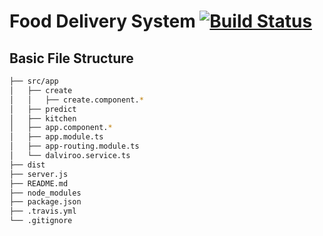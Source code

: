 # Food Delivery System [![Build Status](https://travis-ci.org/minibhati93/mean-angular2.svg?branch=master)](https://travis-ci.org/minibhati93/mean-angular2)

## Basic File Structure

```bash
├── src/app
│   ├── create
│   │   ├── create.component.*
│   ├── predict
│   ├── kitchen
│   ├── app.component.*
│   ├── app.module.ts
│   ├── app-routing.module.ts
│   └── dalviroo.service.ts
├── dist
├── server.js
├── README.md
├── node_modules
├── package.json
├── .travis.yml
└── .gitignore

```